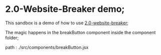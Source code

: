 # 2.0-Website-Breaker demo;

This sandbox is a demo of how to use [2.0-website-breaker](https://github.com/seyedeliasfakoorian/2.0-Website-Breaker.git);

The magic happens in the breakButton component inside the component folder;

path : ./src/components/breakButton.jsx
